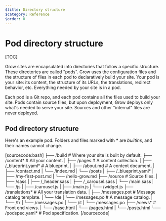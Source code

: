 ```yaml
---
$title: Directory structure
$category: Reference
$order: 0
---
```

# Pod directory structure

[TOC]

Grow sites are encapsulated into directories that follow a specific structure. These directories are called "pods". Grow uses the configuration files and the structure of files in each pod to declaratively build your site. Your pod is your site: its content, the structure of its URLs, the translations, redirect behavior, etc. Everything needed by your site is in a pod.

Each pod is a Git repo, and each pod contains all the files used to build your site. Pods contain source files, but upon deployment, Grow deploys only what's needed to serve your site. Sources and other "internal" files are never deployed.

## Pod directory structure

Here's an example pod. Folders and files marked with __*__ are *builtins*, and their names cannot change.

[sourcecode:bash]
├──  /build                        # Where your site is built by default.
├──  /content*                     # All your content.
|    ├──  /pages                   # A content collection.
|         ├──  /_blueprint.yaml*   # A blueprint.
|         ├──  /about.md           # A content document.
|         ├──  /contact.md
|         └──  /index.md
|    └──  /posts
|         ├──  /_blueprint.yaml*
|         ├──  /my-first-post.md
|         └──  /hello-grow.md
├──  /source                       # Source files.
|    ├──  /sass
|         ├──  /_header.sass
|         ├──  /_carousel.sass
|         └──  /main.sass
|    └──  /js
|         ├──  /carousel.js
|         ├──  /main.js
|         └──  /widget.js
├──  /translations*                # All your translation data.
|    ├──  /messages.pot            # Message catalog template.
|    └──  /de
|         └──  /messages.po        # A message catalog.
|    └──  /fr
|         └──  /messages.po
|    └──  /it
|         └──  /messages.po
├──  /views*                       # Front end views.
|    └──  /base.html
|    └──  /pages.html
|    └──  /posts.html
└──  /podspec.yaml*                # Pod specification.
[/sourcecode]
